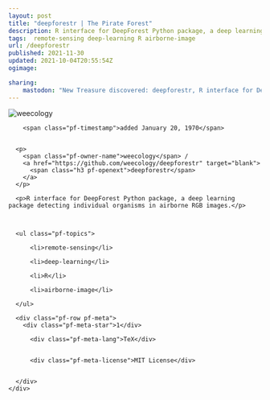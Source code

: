 ```yaml
---
layout: post
title: "deepforestr | The Pirate Forest"
description: R interface for DeepForest Python package, a deep learning package detecting individual organisms in airborne RGB images.
tags:  remote-sensing deep-learning R airborne-image
url: /deepforestr
published: 2021-11-30
updated: 2021-10-04T20:55:54Z
ogimage: 

sharing:
    mastodon: "New Treasure discovered: deepforestr, R interface for DeepForest Python package, a deep learning package detecting individual organisms in airborne RGB images."
---
```


<div class="pf-night-sky-spacer">
    <div id="pf-night-sky" data-stars="1" data-owner="weecology" data-repo="deepforestr">
        <div id="pf-open-dialog" class="pf-meta-star pf-star-todo"></div>
        <dialog id="pf-star-dialog">
            Star this Repository to putt a smile on the Developers face.
            <div class="pf-row">
                <div class="pf-grow"></div>
                <div><a class="pf-unterlines" href="https://github.com/weecology/deepforestr" target="_blank">VISIT REPOSITORY</a></div>
            </div>
        </dialog>
    </div>
    
</div>

<div class="pf-ship-list">
    <div class="pf-row pf-pirate pf-small-column" data-pirate-id="U9b1N1lECLkin0zZibIb8">
    <div>
      <!--<a href="https://github.com/weecology" target="blank">-->
        <div class="pf-pirate-avatar">
          <div class="pf-cross pf-clickable"  onclick="collect('U9b1N1lECLkin0zZibIb8'); return false;"></div>
          <img src="https://avatars.githubusercontent.com/u/1156696?v=4" title="weecology" alt="weecology"/>
      </div>
      <!--</a>
      <div class="pf-pirate-actions">
        <a class="pf-treasure-add"  title="save in my treasure chest" onclick="collect('U9b1N1lECLkin0zZibIb8'); return false;" href="#">
          <img src="./assets/coin.svg" alt="treasure"/>
        </a>
        <a class="pf-treasure-remove" onclick="throwAway('U9b1N1lECLkin0zZibIb8'); return false;">remove</a>
      </div>-->
    </div>
    <div class="pf-ship">
      
        <span class="pf-timestamp">added January 20, 1970</span>
      
      
      <p>
        <span class="pf-owner-name">weecology</span> / 
        <a href="https://github.com/weecology/deepforestr" target="blank">
          <span class="h3 pf-openext">deepforestr</span>
        </a>
      </p>

      <p>R interface for DeepForest Python package, a deep learning package detecting individual organisms in airborne RGB images.</p>

      

      <ul class="pf-topics">
        
          <li>remote-sensing</li>
        
          <li>deep-learning</li>
        
          <li>R</li>
        
          <li>airborne-image</li>
        
      </ul>

      <div class="pf-row pf-meta">
        <div class="pf-meta-star">1</div>
        
          <div class="pf-meta-lang">TeX</div>
        
        
          <div class="pf-meta-license">MIT License</div>
        
        
      </div>
    </div>
  </div>
</div>